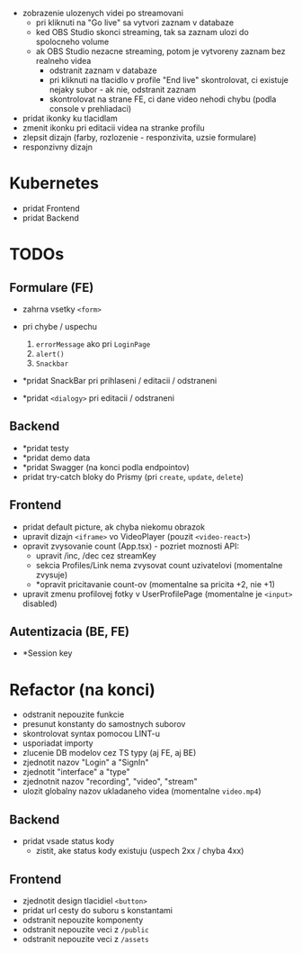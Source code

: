 -   zobrazenie ulozenych videi po streamovani
    -   pri kliknuti na "Go live" sa vytvori zaznam v databaze
    -   ked OBS Studio skonci streaming, tak sa zaznam ulozi do spolocneho volume
    -   ak OBS Studio nezacne streaming, potom je vytvoreny zaznam bez realneho videa
        -   odstranit zaznam v databaze
        -   pri kliknuti na tlacidlo v profile "End live" skontrolovat, ci existuje nejaky subor - ak nie, odstranit zaznam
        -   skontrolovat na strane FE, ci dane video nehodi chybu (podla console v prehliadaci)
-   pridat ikonky ku tlacidlam
-   zmenit ikonku pri editacii videa na stranke profilu
-   zlepsit dizajn (farby, rozlozenie - responzivita, uzsie formulare)
-   responzivny dizajn

# Kubernetes

-   pridat Frontend
-   pridat Backend

# TODOs

## Formulare (FE)

-   zahrna vsetky `<form>`
-   pri chybe / uspechu

    1. `errorMessage` ako pri `LoginPage`
    2. `alert()`
    3. `Snackbar`

-   \*pridat SnackBar pri prihlaseni / editacii / odstraneni
-   \*pridat `<dialogy>` pri editacii / odstraneni

## Backend

-   \*pridat testy
-   \*pridat demo data
-   \*pridat Swagger (na konci podla endpointov)
-   pridat try-catch bloky do Prismy (pri `create`, `update`, `delete`)

## Frontend

-   pridat default picture, ak chyba niekomu obrazok
-   upravit dizajn `<iframe>` vo VideoPlayer (pouzit `<video-react>`)
-   opravit zvysovanie count (App.tsx) - pozriet moznosti API:
    -   upravit /inc, /dec cez streamKey
    -   sekcia Profiles/Link nema zvysovat count uzivatelovi (momentalne zvysuje)
    -   \*opravit pricitavanie count-ov (momentalne sa pricita +2, nie +1)
-   upravit zmenu profilovej fotky v UserProfilePage (momentalne je `<input>` disabled)

## Autentizacia (BE, FE)

-   \*Session key

# Refactor (na konci)

-   odstranit nepouzite funkcie
-   presunut konstanty do samostnych suborov
-   skontrolovat syntax pomocou LINT-u
-   usporiadat importy
-   zlucenie DB modelov cez TS typy (aj FE, aj BE)
-   zjednotit nazov "Login" a "SignIn"
-   zjednotit "interface" a "type"
-   zjednotnit nazov "recording", "video", "stream"
-   ulozit globalny nazov ukladaneho videa (momentalne `video.mp4`)

## Backend

-   pridat vsade status kody
    -   zistit, ake status kody existuju (uspech 2xx / chyba 4xx)

## Frontend

-   zjednotit design tlacidiel `<button>`
-   pridat url cesty do suboru s konstantami
-   odstranit nepouzite komponenty
-   odstranit nepouzite veci z `/public`
-   odstranit nepouzite veci z `/assets`
